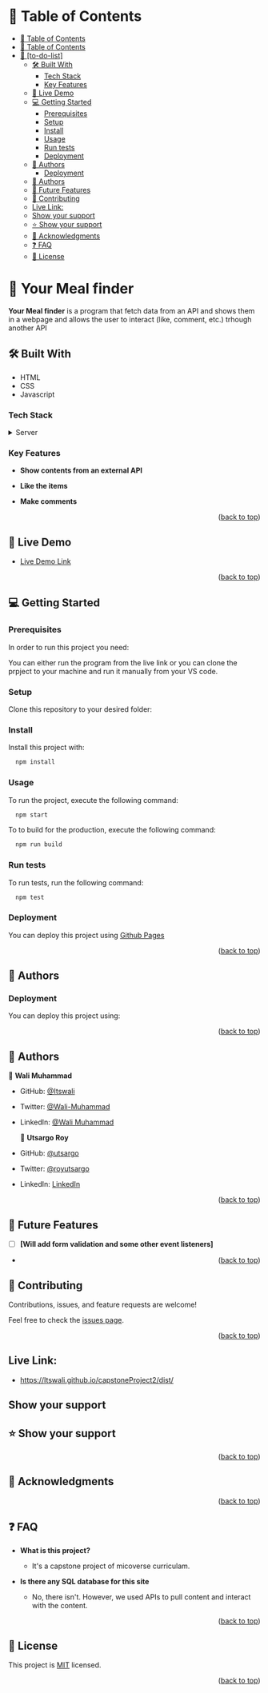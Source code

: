 # 📗 Table of Contents

- [📗 Table of Contents](#-table-of-contents)
- [📗 Table of Contents](#-table-of-contents-1)
- [📖 \[to-do-list\] ](#-to-do-list-)
  - [🛠 Built With ](#-built-with-)
    - [Tech Stack ](#tech-stack-)
    - [Key Features ](#key-features-)
  - [🚀 Live Demo ](#-live-demo-)
  - [💻 Getting Started ](#-getting-started-)
    - [Prerequisites](#prerequisites)
    - [Setup](#setup)
    - [Install](#install)
    - [Usage](#usage)
    - [Run tests](#run-tests)
    - [Deployment](#deployment)
  - [👥 Authors ](#-authors-)
    - [Deployment](#deployment-1)
  - [👥 Authors ](#-authors--1)
  - [🔭 Future Features ](#-future-features-)
  - [🤝 Contributing ](#-contributing-)
  - [Live Link:](#live-link)
  - [Show your support](#show-your-support)
  - [⭐️ Show your support ](#️-show-your-support-)
  - [🙏 Acknowledgments ](#-acknowledgments-)
  - [❓ FAQ ](#-faq-)
  - [📝 License ](#-license-)

# 📖 Your Meal finder <a name="Capstone-Project"></a>

**Your Meal finder** is a program that fetch data from an API and shows them in a webpage and allows the user to interact (like, comment, etc.) trhough another API

## 🛠 Built With <a name="built-with"></a>

- HTML
- CSS
- Javascript

### Tech Stack <a name="tech-stack"></a>

<details>
  <summary>Server</summary>
  <ul>
    <li><a href="https://github.com/">Github</a></li>
  </ul>
</details>

### Key Features <a name="key-features"></a>

- **Show contents from an external API**

- **Like the items**

- **Make comments**

<p align="right">(<a href="#readme-top">back to top</a>)</p>

## 🚀 Live Demo <a name="live-demo"></a>

- [Live Demo Link](https://Itswali.github.io/capstoneProject2)

<p align="right">(<a href="#readme-top">back to top</a>)</p>

## 💻 Getting Started <a name="getting-started"></a>

### Prerequisites

In order to run this project you need:

You can either run the program from the live link or you can clone the prpject to your machine and run it manually from your VS code.

### Setup

Clone this repository to your desired folder:

### Install

Install this project with:

```sh
  npm install
```

### Usage

To run the project, execute the following command:

```sh
  npm start
```

To to build for the production, execute the following command:

```sh
  npm run build
```

### Run tests

To run tests, run the following command:

```sh
  npm test
```

### Deployment

You can deploy this project using [Github Pages](https://docs.github.com/en/pages/getting-started-with-github-pages/creating-a-github-pages-site)

<p align="right">(<a href="#readme-top">back to top</a>)</p>

## 👥 Authors <a name="authors"></a>

### Deployment

You can deploy this project using:

<p align="right">(<a href="#readme-top">back to top</a>)</p>

## 👥 Authors <a name="authors"></a>

👤 **Wali Muhammad**

- GitHub: [@Itswali](https://github.com/Itswali)
- Twitter: [@Wali-Muhammad](https://twitter.com/WaliMuh94818599)
- LinkedIn: [@Wali Muhammad](https://www.linkedin.com/in/wali-muhammad-666040244/)

  👤 **Utsargo Roy**

- GitHub: [@utsargo](https://github.com/utsargo)
- Twitter: [@royutsargo](https://twitter.com/royutsargo)
- LinkedIn: [LinkedIn](https://www.linkedin.com/in/utsargo-roy/)

<p align="right">(<a href="#readme-top">back to top</a>)</p>

## 🔭 Future Features <a name="future-features"></a>

- [ ] **[Will add form validation and some other event listeners]**

- <p align="right">(<a href="#readme-top">back to top</a>)</p>

## 🤝 Contributing <a name="contributing"></a>

Contributions, issues, and feature requests are welcome!

Feel free to check the [issues page](../../issues/).

<p align="right">(<a href="#readme-top">back to top</a>)</p>

## Live Link:

- https://Itswali.github.io/capstoneProject2/dist/

## Show your support

## ⭐️ Show your support <a name="support"></a>

<p align="right">(<a href="#readme-top">back to top</a>)</p>

## 🙏 Acknowledgments <a name="acknowledgements"></a>

<p align="right">(<a href="#readme-top">back to top</a>)</p>

## ❓ FAQ <a name="faq"></a>

- **What is this project?**

  - It's a capstone project of micoverse curriculam.

- **Is there any SQL database for this site**

  - No, there isn't. However, we used APIs to pull content and interact with the content.

<p align="right">(<a href="#readme-top">back to top</a>)</p>

## 📝 License <a name="license"></a>

This project is [MIT](./MIT.md) licensed.

<p align="right">(<a href="#readme-top">back to top</a>)</p>
